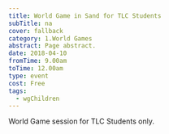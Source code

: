 ```yaml
---
title: World Game in Sand for TLC Students
subTitle: na
cover: fallback
category: 1.World Games
abstract: Page abstract.
date: 2018-04-10
fromTime: 9.00am
toTime: 12.00am
type: event
cost: Free
tags:
  - wgChildren
---
```


World Game session for TLC Students only.

